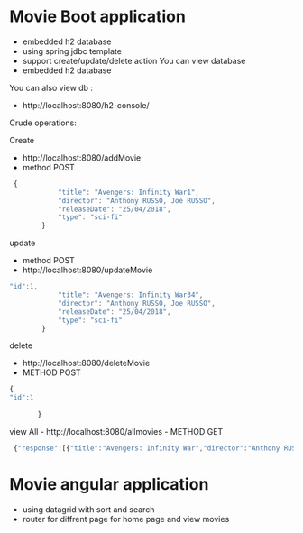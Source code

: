 # Movie Boot application
- embedded h2 database
- using spring jdbc template
- support create/update/delete action
You can view database 
- embedded h2 database

You can also view db  :
- http://localhost:8080/h2-console/

Crude operations:

Create 
- http://localhost:8080/addMovie 
- method POST
```javascript
 {
            "title": "Avengers: Infinity War1",
            "director": "Anthony RUSSO, Joe RUSSO",
            "releaseDate": "25/04/2018",
            "type": "sci-fi"
        }
  ```
update 
 - method POST
 - http://localhost:8080/updateMovie
```javascript {
"id":1,
            "title": "Avengers: Infinity War34",
            "director": "Anthony RUSSO, Joe RUSSO",
            "releaseDate": "25/04/2018",
            "type": "sci-fi"
        }
 ```       
 delete
 - http://localhost:8080/deleteMovie
 - METHOD POST
 ```javascript {
 {
"id":1
            
        }
  ```       
   view  All
    - http://localhost:8080/allmovies
    - METHOD GET
   ```javascript
    {"response":[{"title":"Avengers: Infinity War","director":"Anthony RUSSO, Joe RUSSO","releaseDate":"25/04/2018","type":"sci-fi"}],"status":{"code":200,"descriptions":"Success"}}
   ```
   # Movie angular  application
   - using datagrid with sort and search 
   - router for diffrent page for home page and view movies

 
